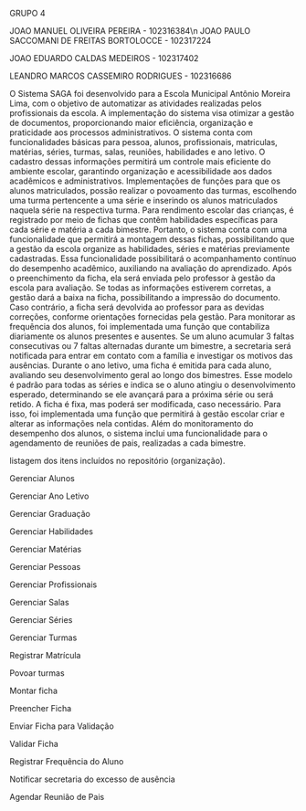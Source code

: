 GRUPO 4

JOAO MANUEL OLIVEIRA PEREIRA - 102316384\n
JOAO PAULO SACCOMANI DE FREITAS BORTOLOCCE - 102317224

JOAO EDUARDO CALDAS MEDEIROS - 102317402

LEANDRO MARCOS CASSEMIRO RODRIGUES - 102316686

O Sistema SAGA foi desenvolvido para a Escola Municipal Antônio Moreira Lima, com o objetivo de automatizar as atividades realizadas pelos profissionais da escola. 
A implementação do sistema visa otimizar a gestão de documentos, proporcionando maior eficiência, organização e praticidade aos processos administrativos.
O sistema conta com funcionalidades básicas para pessoa, alunos, profissionais, matriculas, matérias, séries, turmas, salas, reuniões, habilidades e ano letivo.
O cadastro dessas informações permitirá um controle mais eficiente do ambiente escolar, garantindo organização e acessibilidade aos dados acadêmicos e administrativos.
Implementações de funções para que os alunos matriculados, possão realizar o povoamento das turmas, escolhendo uma turma pertencente a uma série e inserindo os alunos matriculados naquela série na respectiva turma. 
Para rendimento escolar das crianças, é registrado por meio de fichas que contêm habilidades específicas para cada série e matéria a cada bimestre. Portanto, o sistema conta com uma funcionalidade que permitirá a montagem dessas fichas, possibilitando que a gestão da escola organize as habilidades, séries e matérias previamente cadastradas.
Essa funcionalidade possibilitará o acompanhamento contínuo do desempenho acadêmico, auxiliando na avaliação do aprendizado.
Após o preenchimento da ficha, ela será enviada pelo professor à gestão da escola para avaliação. Se todas as informações estiverem corretas, a gestão dará a baixa na ficha, possibilitando a impressão do documento. 
Caso contrário, a ficha será devolvida ao professor para as devidas correções, conforme orientações fornecidas pela gestão.
Para monitorar as frequência dos alunos, foi implementada uma função que contabiliza diariamente os alunos presentes e ausentes. 
Se um aluno acumular 3 faltas consecutivas ou 7 faltas alternadas durante um bimestre, a secretaria será notificada para entrar em contato com a família e investigar os motivos das ausências.
Durante o ano letivo, uma ficha é emitida para cada aluno, avaliando seu desenvolvimento geral ao longo dos bimestres. 
Esse modelo é padrão para todas as séries e indica se o aluno atingiu o desenvolvimento esperado, determinando se ele avançará para a próxima série ou será retido. A ficha é fixa, mas poderá ser modificada, caso necessário. 
Para isso, foi implementada uma função que permitirá à gestão escolar criar e alterar as informações nela contidas.
Além do monitoramento do desempenho dos alunos, o sistema inclui uma funcionalidade para o agendamento de reuniões de pais, realizadas a cada bimestre. 

listagem dos itens incluídos no repositório (organização).

Gerenciar Alunos

Gerenciar Ano Letivo

Gerenciar Graduação

Gerenciar Habilidades

Gerenciar Matérias

Gerenciar Pessoas

Gerenciar Profissionais

Gerenciar Salas

Gerenciar Séries

Gerenciar Turmas

Registrar Matrícula

Povoar turmas

Montar ficha

Preencher Ficha

Enviar Ficha para Validação

Validar Ficha

Registrar Frequência do Aluno

Notificar secretaria do excesso de ausência

Agendar Reunião de Pais
